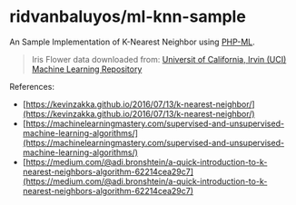 ridvanbaluyos/ml-knn-sample
=======
An Sample Implementation of K-Nearest Neighbor using [PHP-ML](https://github.com/php-ai/php-ml).
> Iris Flower data downloaded from: [Universit of California, Irvin (UCI) Machine Learning Repository](https://archive.ics.uci.edu/ml/datasets/Iris)

References:

 - [https://kevinzakka.github.io/2016/07/13/k-nearest-neighbor/](https://kevinzakka.github.io/2016/07/13/k-nearest-neighbor/)
 - [https://machinelearningmastery.com/supervised-and-unsupervised-machine-learning-algorithms/](https://machinelearningmastery.com/supervised-and-unsupervised-machine-learning-algorithms/)
 - [https://medium.com/@adi.bronshtein/a-quick-introduction-to-k-nearest-neighbors-algorithm-62214cea29c7](https://medium.com/@adi.bronshtein/a-quick-introduction-to-k-nearest-neighbors-algorithm-62214cea29c7)
